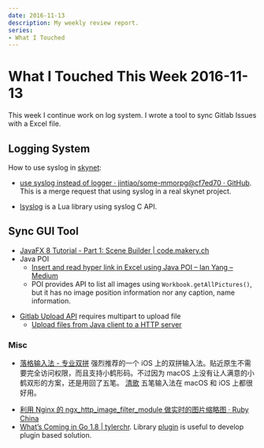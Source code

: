 ```yaml
---
date: 2016-11-13
description: My weekly review report.
series:
- What I Touched
---
```


# What I Touched This Week 2016-11-13


This week I continue work on log system. I wrote a tool to sync Gitlab Issues with a Excel file.

<!--more-->

## Logging System

How to use syslog in [skynet][1]:

- [use syslog instead of logger · jintiao/some-mmorpg@cf7ed70 · GitHub][2]. This is a merge request that using syslog in a real skynet project.
* [lsyslog][3] is a Lua library using syslog C API.

## Sync GUI Tool
-  [JavaFX 8 Tutorial - Part 1: Scene Builder | code.makery.ch][4]
- Java POI
    * [Insert and read hyper link in Excel using Java POI – Ian Yang – Medium][5]
    * POI provides API to list all images using  `Workbook.getAllPictures()`, but it has no image position information nor any caption, name information. 
* [Gitlab Upload API][6] requires multipart to upload file
    * [Upload files from Java client to a HTTP server][7]

### Misc

- [落格输入法 - 专业双拼][8]  强烈推荐的一个 iOS 上的双拼输入法。贴近原生不需要完全访问权限，而且支持小鹤形码。不过因为 macOS 上没有让人满意的小鹤双形的方案，还是用回了五笔。 [清歌][9] 五笔输入法在 macOS 和 iOS 上都很好用。
* [利用 Nginx 的 ngx\_http\_image\_filter\_module 做实时的图片缩略图 · Ruby China][10]
* [What’s Coming in Go 1.8 | tylerchr][11]. Library [plugin][12] is useful to develop plugin based solution.

[1]:    https://github.com/cloudwu/skynet
[2]:    https://github.com/jintiao/some-mmorpg/commit/cf7ed705fc78caacf529e3ecd825ac82af0a3d7e
[3]:    https://gitlab.com/lsyslog/lsyslog/blob/master/lsyslog.c
[4]:    http://code.makery.ch/library/javafx-8-tutorial/part1/
[5]:    https://medium.com/@doitian/insert-and-read-hyper-link-in-excel-using-java-poi-9713d05642a#.pvzlotp7x
[6]:    https://docs.gitlab.com/ce/api/projects.html#upload-a-file
[7]:    http://stackoverflow.com/a/2469587/667158
[8]:    https://im.logcg.com
[9]:    https://qingg.im
[10]:   https://ruby-china.org/topics/31498
[11]:   https://web.archive.org/web/20161105023449/https://blog.tylerchr.com/golang-18-whats-coming/
[12]:   https://tip.golang.org/pkg/plugin/
